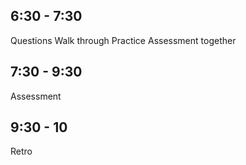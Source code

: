 ## 6:30 - 7:30

Questions
Walk through Practice Assessment together

## 7:30 - 9:30

Assessment

## 9:30 - 10

Retro
